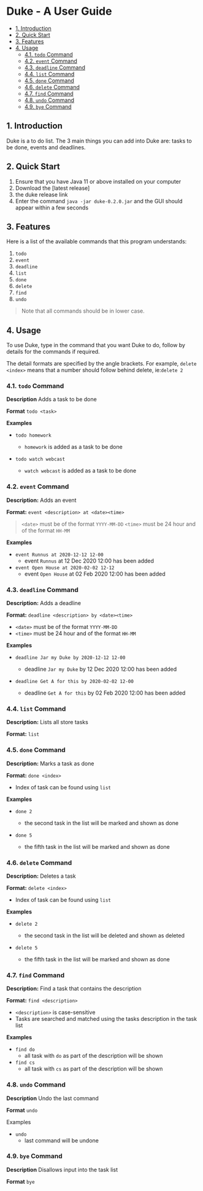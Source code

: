 <!-- omit in toc -->
# Duke - A User Guide

- [1. Introduction](#1-introduction)
- [2. Quick Start](#2-quick-start)
- [3. Features](#3-features)
- [4. Usage](#4-usage)
  - [4.1. `todo` Command](#41-todo-command)
  - [4.2. `event` Command](#42-event-command)
  - [4.3. `deadline` Command](#43-deadline-command)
  - [4.4. `list` Command](#44-list-command)
  - [4.5. `done` Command](#45-done-command)
  - [4.6. `delete` Command](#46-delete-command)
  - [4.7. `find` Command](#47-find-command)
  - [4.8. `undo` Command](#48-undo-command)
  - [4.9. `bye` Command](#48-bye-command)

## 1. Introduction

Duke is a to do list. The 3 main things you can add into Duke are: tasks to be done, events and deadlines.

## 2. Quick Start

1. Ensure that you have Java 11 or above installed on your computer
2. Download the [latest release]
3. the duke release link
4. Enter the command `java -jar duke-0.2.0.jar` and the GUI should appear within a few seconds

## 3. Features

Here is a list of the available commands that this program understands:

1. `todo`
2. `event`
3. `deadline`
4. `list`
5. `done`
6. `delete`
7. `find`
8. `undo`

> Note that all commands should be in lower case.

## 4. Usage

To use Duke, type in the command that you want Duke to do, follow by details for the commands if required.

The detail formats are specified by the angle brackets. For example, `delete <index>` means that a number should follow behind delete, ie:`delete 2`

### 4.1. `todo` Command
**Description**
Adds a task to be done

**Format**
`todo <task>`

**Examples**

- `todo homework`
    - `homework` is added as a task to be done
    
- `todo watch webcast`
    -  `watch webcast` is added as a task to be done

### 4.2. `event` Command

**Description:**
Adds an event

**Format:**
`event <description> at <date><time>`
> `<date>` must be of the format `YYYY-MM-DD`
> `<time>` must be 24 hour and of the format `HH-MM`

**Examples**
- `event Runnus at 2020-12-12 12-00`
    - event `Runnus` at 12 Dec 2020 12:00 has been added
- `event Open House at 2020-02-02 12-12`
    - event `Open House` at 02 Feb 2020 12:00 has been added

### 4.3. `deadline` Command

**Description:**
Adds a deadline 

**Format:**
`deadline <description> by <date><time>`
- `<date>` must be of the format `YYYY-MM-DD`
- `<time>` must be 24 hour and of the format `HH-MM`

**Examples**

- `deadline Jar my Duke by 2020-12-12 12-00`
    - deadline `Jar my Duke` by 12 Dec 2020 12:00 has been added
    
- `deadline Get A for this by 2020-02-02 12-00`
    - deadline `Get A for this` by 02 Feb 2020 12:00 has been added

### 4.4. `list` Command

**Description:**
Lists all store tasks

**Format:**
`list`

### 4.5. `done` Command

**Description:**
Marks a task as done 

**Format:**
`done <index>`

- Index of task can be found using `list`

**Examples**

- `done 2`
    - the second task in the list will be marked and shown as done


- `done 5`
    - the fifth task in the list will be marked and shown as done


### 4.6. `delete` Command

**Description:**
Deletes a task

**Format:**
`delete <index>`

- Index of task can be found using `list`

**Examples**

- `delete 2`
    - the second task in the list will be deleted and shown as deleted


- `delete 5`
    - the fifth task in the list will be marked and shown as done


### 4.7. `find` Command

**Description:**
Find a task that contains the description

**Format:**
`find <description>`

- `<description>` is case-sensitive
- Tasks are searched and matched using the tasks description in the task list

**Examples**

- `find do`
  - all task with `do` as part of the description will be shown
- `find cs`
  - all task with `cs` as part of the description will be shown

### 4.8. `undo` Command

**Description**
Undo the last command

**Format**
`undo`

Examples
- `undo`
    - last command will be undone

### 4.9. `bye` Command

**Description**
Disallows input into the task list

**Format**
`bye`
